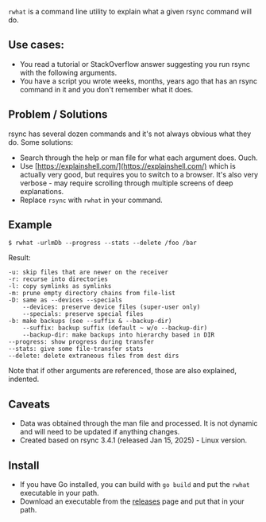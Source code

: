 `rwhat` is a command line utility to explain what a given rsync command will do.

## Use cases:

- You read a tutorial or StackOverflow answer suggesting you run rsync with the following arguments.
- You have a script you wrote weeks, months, years ago that has an rsync command in it and you don't remember what it does.

## Problem / Solutions
rsync has several dozen commands and it's not always obvious what they do. Some solutions:

- Search through the help or man file for what each argument does. Ouch.
- Use [https://explainshell.com/](https://explainshell.com/) which is actually very good, but requires you to switch to a browser. It's also very verbose - may require scrolling through multiple screens of deep explanations.
- Replace `rsync` with `rwhat` in your command.

## Example

```
$ rwhat -urlmDb --progress --stats --delete /foo /bar
```

Result:

```
-u: skip files that are newer on the receiver
-r: recurse into directories
-l: copy symlinks as symlinks
-m: prune empty directory chains from file-list
-D: same as --devices --specials
    --devices: preserve device files (super-user only)
    --specials: preserve special files
-b: make backups (see --suffix & --backup-dir)
    --suffix: backup suffix (default ~ w/o --backup-dir)
    --backup-dir: make backups into hierarchy based in DIR
--progress: show progress during transfer
--stats: give some file-transfer stats
--delete: delete extraneous files from dest dirs
```

Note that if other arguments are referenced, those are also explained, indented.

## Caveats

- Data was obtained through the man file and processed. It is not dynamic and will need to be updated if anything changes.
- Created based on rsync 3.4.1 (released Jan 15, 2025) - Linux version.

## Install
- If you have Go installed, you can build with `go build` and put the `rwhat` executable in your path.
- Download an executable from the [releases](https://github.com/bit101/rwhat/releases) page and put that in your path.



